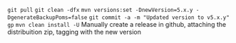 `git pull`
`git clean -dfx`
`mvn versions:set -DnewVersion=5.x.y -DgenerateBackupPoms=false`
`git commit -a -m "Updated version to v5.x.y"`
`gp`
`mvn clean install -U`
Manually create a release in github, attaching the distribuition zip, tagging with the new version
